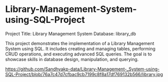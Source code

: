 # Library-Management-System-using-SQL-Project
Project Title: Library Management System
Database: library_db

This project demonstrates the implementation of a Library Management System using SQL. It includes creating and managing tables, performing CRUD operations, and executing advanced SQL queries. The goal is to showcase skills in database design, manipulation, and querying.

https://github.com/Sandhyakp-data/Library-Management-_System-using-SQL-Project/blob/76a7c47d7cfbac9cb7199c8f8a17df769132b566/library.jpg

